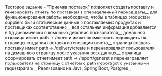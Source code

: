 Тестовое задание - "Приемка поставок" позволяет создать поставку и генерировать отчеты по поставкам в опеределенный период даты__
для функционирования работы необходимо, чтобы в таблицах products и suppliers были статические данные о поставляемых продуктах и поставщиках соответственно__
вся остальная информация добавляется в бд динамически с помощью действия пользователя__
домашняя страница имеет path -> /home и имеет возможность переходить на страницы создания поставки и генерации отчета__
страница создать поставку имеет path -> /delivery/create и перенаправляет пользователя на домашнюю страницу после указания всех данных__
страница сформировать отчет имеет path -> /report/generet и перенаправляет пользователя на страницу с отчетом с path /report/get с указанными requestparam__ 
Реализовано на Java, Spring Boot, Postgres__
